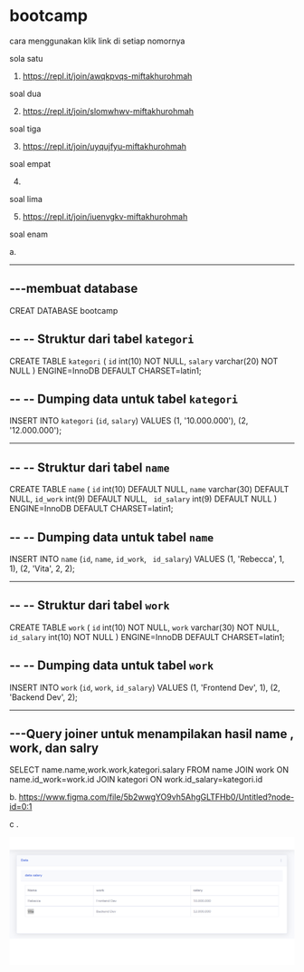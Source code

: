# bootcamp
cara menggunakan klik link di setiap nomornya 

sola satu 
1. https://repl.it/join/awqkpvqs-miftakhurohmah

soal dua 

2. https://repl.it/join/slomwhwv-miftakhurohmah

soal tiga

3. https://repl.it/join/uyqujfyu-miftakhurohmah

soal empat

4. 

soal lima

5. https://repl.it/join/iuenvgkv-miftakhurohmah

soal enam

a.

---
---membuat database
----
CREAT DATABASE bootcamp


--
-- Struktur dari tabel `kategori`
--

CREATE TABLE `kategori` (
  `id` int(10) NOT NULL,
  `salary` varchar(20) NOT NULL
) ENGINE=InnoDB DEFAULT CHARSET=latin1;

--
-- Dumping data untuk tabel `kategori`
--

INSERT INTO `kategori` (`id`, `salary`) VALUES
(1, '10.000.000'),
(2, '12.000.000');

-- --------------------------------------------------------

--
-- Struktur dari tabel `name`
--

CREATE TABLE `name` (
  `id` int(10) DEFAULT NULL,
  `name` varchar(30) DEFAULT NULL,
  `id_work` int(9) DEFAULT NULL,
  ` id_salary` int(9) DEFAULT NULL
) ENGINE=InnoDB DEFAULT CHARSET=latin1;

--
-- Dumping data untuk tabel `name`
--

INSERT INTO `name` (`id`, `name`, `id_work`, ` id_salary`) VALUES
(1, 'Rebecca', 1, 1),
(2, 'Vita', 2, 2);

-- --------------------------------------------------------

--
-- Struktur dari tabel `work`
--

CREATE TABLE `work` (
  `id` int(10) NOT NULL,
  `work` varchar(30) NOT NULL,
  `id_salary` int(10) NOT NULL
) ENGINE=InnoDB DEFAULT CHARSET=latin1;

--
-- Dumping data untuk tabel `work`
--

INSERT INTO `work` (`id`, `work`, `id_salary`) VALUES
(1, 'Frontend Dev', 1),
(2, 'Backend Dev', 2);

---
---Query joiner untuk menampilakan hasil name , work, dan salry 
---
SELECT name.name,work.work,kategori.salary FROM name JOIN work ON name.id_work=work.id JOIN kategori ON work.id_salary=kategori.id



b. https://www.figma.com/file/5b2wwgYO9vh5AhgGLTFHb0/Untitled?node-id=0:1

c . 

![alt text](Screenshot_8.png)
